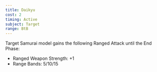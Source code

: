 ```yaml
---
title: Daikyu
cost: 2
timing: Active
subject: Target
range: BtB
---
```

Target Samurai model gains the following Ranged Attack until the End Phase:
- Ranged Weapon Strength: +1
- Range Bands: 5/10/15
